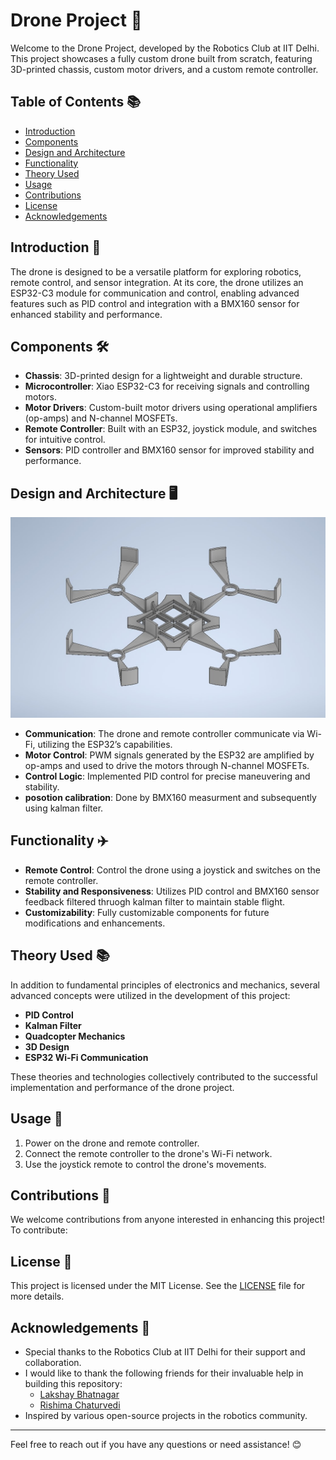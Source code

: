 # Drone Project 🚀

Welcome to the Drone Project, developed by the Robotics Club at IIT Delhi. This project showcases a fully custom drone built from scratch, featuring 3D-printed chassis, custom motor drivers, and a custom remote controller.

## Table of Contents 📚
- [Introduction](https://github.com/Arnav-panjla/Robo-Drone/blob/main/README.md#introduction-)
- [Components](https://github.com/Arnav-panjla/Robo-Drone/blob/main/README.md#components-%EF%B8%8F)
- [Design and Architecture](https://github.com/Arnav-panjla/Robo-Drone/blob/main/README.md#design-and-architecture-%EF%B8%8F)
- [Functionality](https://github.com/Arnav-panjla/Robo-Drone/blob/main/README.md#functionality-%EF%B8%8F)
- [Theory Used](https://github.com/Arnav-panjla/Robo-Drone/blob/main/README.md#theory-used-)
- [Usage](https://github.com/Arnav-panjla/Robo-Drone/blob/main/README.md#usage-)
- [Contributions](https://github.com/Arnav-panjla/Robo-Drone/blob/main/README.md#contributions-)
- [License](https://github.com/Arnav-panjla/Robo-Drone/blob/main/README.md#license-)
- [Acknowledgements](https://github.com/Arnav-panjla/Robo-Drone/blob/main/README.md#acknowledgements-)

## Introduction 🌟

The drone is designed to be a versatile platform for exploring robotics, remote control, and sensor integration. At its core, the drone utilizes an ESP32-C3 module for communication and control, enabling advanced features such as PID control and integration with a BMX160 sensor for enhanced stability and performance.

## Components 🛠️

- **Chassis**: 3D-printed design for a lightweight and durable structure.
- **Microcontroller**: Xiao ESP32-C3 for receiving signals and controlling motors.
- **Motor Drivers**: Custom-built motor drivers using operational amplifiers (op-amps) and N-channel MOSFETs.
- **Remote Controller**: Built with an ESP32, joystick module, and switches for intuitive control.
- **Sensors**: PID controller and BMX160 sensor for improved stability and performance.

## Design and Architecture 🖥️

<img src=".\public\asssets\CADimage.jpg" alt="CADimage" width="600"/>

- **Communication**: The drone and remote controller communicate via Wi-Fi, utilizing the ESP32’s capabilities.
- **Motor Control**: PWM signals generated by the ESP32 are amplified by op-amps and used to drive the motors through N-channel MOSFETs.
- **Control Logic**: Implemented PID control for precise maneuvering and stability.
- **posotion calibration**: Done by BMX160 measurment and subsequently using kalman filter.

## Functionality ✈️

- **Remote Control**: Control the drone using a joystick and switches on the remote controller.
- **Stability and Responsiveness**: Utilizes PID control and BMX160 sensor feedback filtered thruogh kalman filter to maintain stable flight.
- **Customizability**: Fully customizable components for future modifications and enhancements.


## Theory Used 📚

In addition to fundamental principles of electronics and mechanics, several advanced concepts were utilized in the development of this project:

- **PID Control**
- **Kalman Filter**
- **Quadcopter Mechanics**
- **3D Design**
- **ESP32 Wi-Fi Communication**

These theories and technologies collectively contributed to the successful implementation and performance of the drone project.

## Usage 📡

1. Power on the drone and remote controller.
2. Connect the remote controller to the drone's Wi-Fi network.
3. Use the joystick remote to control the drone's movements.

## Contributions 🤝

We welcome contributions from anyone interested in enhancing this project! To contribute:


## License 📜

This project is licensed under the MIT License. See the [LICENSE](LICENSE) file for more details.

## Acknowledgements 🙏

- Special thanks to the Robotics Club at IIT Delhi for their support and collaboration.
- I would like to thank the following friends for their invaluable help in building this repository:
    - [Lakshay Bhatnagar](https://github.com/Lakshya-bh) 
    - [Rishima Chaturvedi](https://github.com/friendusername)
- Inspired by various open-source projects in the robotics community.

---

Feel free to reach out if you have any questions or need assistance! 😊
